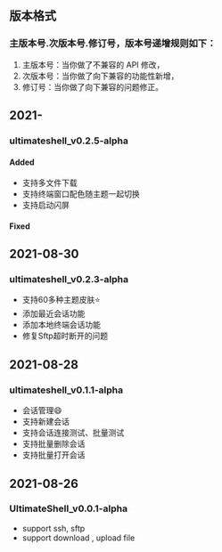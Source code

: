 
## 版本格式
### 主版本号.次版本号.修订号，版本号递增规则如下：
1. 主版本号：当你做了不兼容的 API 修改，
1. 次版本号：当你做了向下兼容的功能性新增，
1. 修订号：当你做了向下兼容的问题修正。

## 2021-
### ultimateshell_v0.2.5-alpha

#### Added

- 支持多文件下载
- 支持终端窗口配色随主题一起切换
- 支持启动闪屏

#### Fixed



## 2021-08-30
### ultimateshell_v0.2.3-alpha

- 支持60多种主题皮肤:star:
- 添加最近会话功能
- 添加本地终端会话功能
- 修复Sftp超时断开的问题


## 2021-08-28
### ultimateshell_v0.1.1-alpha

- 会话管理:smile:
- 支持新建会话
- 支持会话连接测试、批量测试
- 支持批量删除会话
- 支持批量打开会话

## 2021-08-26
### UltimateShell_v0.0.1-alpha
- support ssh, sftp
- support download , upload file